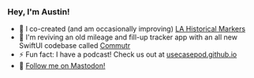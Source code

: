 ### Hey, I'm Austin!

- 📍 I co-created (and am occasionally improving) [LA Historical Markers](https://github.com/awebre/la-historical-markers)
- 🚙 I'm reviving an old mileage and fill-up tracker app with an all new SwiftUI codebase called [Commutr](https://github.com/awebre/commutr_v2)
- ⚡ Fun fact: I have a podcast! Check us out at [usecasepod.github.io](https://usecasepod.github.io)
- 🐘 <a rel="me" href="https://social.thewebres.com/@austin">Follow me on Mastodon!</a>
